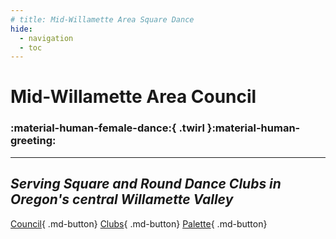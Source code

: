 ```yaml
---
# title: Mid-Willamette Area Square Dance
hide:
  - navigation
  - toc
---
```


<div class="hero" markdown>

# Mid-Willamette Area Council
### :material-human-female-dance:{ .twirl }:material-human-greeting:

---

## *Serving Square and Round Dance Clubs in Oregon's central Willamette Valley*

</div>


[Council](council/index.md){ .md-button}
[Clubs](clubs/index.md){ .md-button}
[Palette](drafts/index.md){ .md-button}





